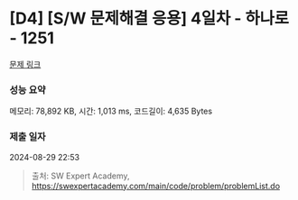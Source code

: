# [D4] [S/W 문제해결 응용] 4일차 - 하나로 - 1251 

[문제 링크](https://swexpertacademy.com/main/code/problem/problemDetail.do?contestProbId=AV15StKqAQkCFAYD) 

### 성능 요약

메모리: 78,892 KB, 시간: 1,013 ms, 코드길이: 4,635 Bytes

### 제출 일자

2024-08-29 22:53



> 출처: SW Expert Academy, https://swexpertacademy.com/main/code/problem/problemList.do